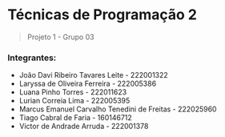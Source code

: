 # Técnicas de Programação 2

> Projeto 1 - Grupo 03

### Integrantes:
* João Davi Ribeiro Tavares Leite - 222001322
* Laryssa de Oliveira Ferreira - 222005386
* Luana Pinho Torres - 222011623
* Lurian Correia Lima - 222005395
* Marcus Emanuel Carvalho Tenedini de Freitas - 222025960
* Tiago Cabral de Faria - 160146712
* Victor de Andrade Arruda - 222001378
